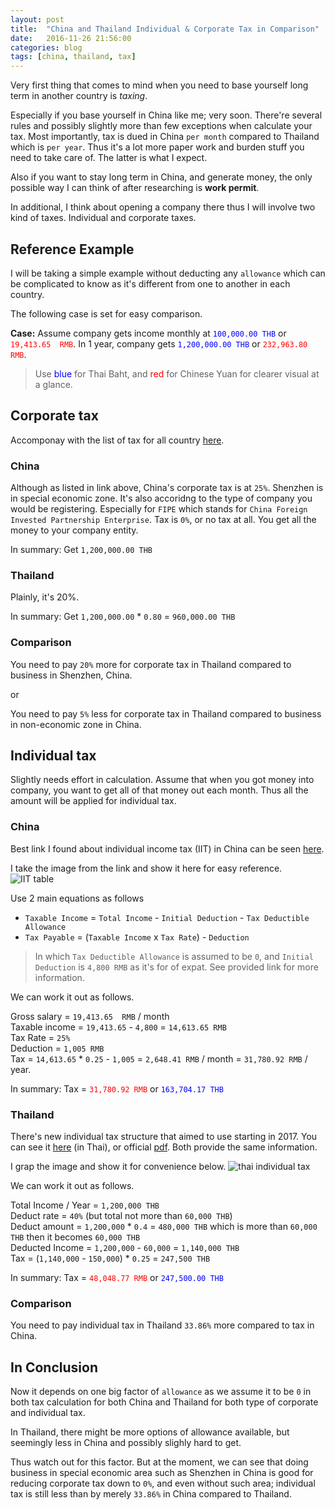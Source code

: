 ```yaml
---
layout: post
title:  "China and Thailand Individual & Corporate Tax in Comparison"
date:   2016-11-26 21:56:00
categories: blog
tags: [china, thailand, tax]
---
```


Very first thing that comes to mind when you need to base yourself long term in another country is *taxing*.

Especially if you base yourself in China like me; very soon. There're several rules and possibly slightly more than few exceptions when calculate your tax. Most importantly, tax is dued in China `per month` compared to Thailand which is `per year`. Thus it's a lot more paper work and burden stuff you need to take care of. The latter is what I expect.

Also if you want to stay long term in China, and generate money, the only possible way I can think of after researching is **work permit**.

In additional, I think about opening a company there thus I will involve two kind of taxes. Individual and corporate taxes.

## Reference Example

I will be taking a simple example without deducting any `allowance` which can be complicated to know as it's different from one to another in each country.

The following case is set for easy comparison.

**Case:** Assume company gets income monthly at <span style="color: blue;">`100,000.00 THB`</span> or <span style="color: red;">`19,413.65  RMB`</span>. In 1 year, company gets <span style="color: blue;">`1,200,000.00 THB`</span> or <span style="color: red;">`232,963.80 RMB`</span>.

> Use <span style="color: blue;">blue</span> for Thai Baht, and <span style="color: red;">red</span> for Chinese Yuan for clearer visual at a glance.


## Corporate tax

Accomponay with the list of tax for all country [here](https://en.wikipedia.org/wiki/List_of_countries_by_tax_rates).

### China

Although as listed in link above, China's corporate tax is at `25%`. Shenzhen is in special economic zone. It's also accoridng to the type of company you would be registering. Especially for `FIPE` which stands for `China Foreign Invested Partnership Enterprise`. Tax is `0%`, or no tax at all. You get all the money to your company entity.

In summary: Get `1,200,000.00 THB`

### Thailand

Plainly, it's 20%.

In summary: Get `1,200,000.00` * `0.80` = `960,000.00 THB`

### Comparison

You need to pay `20%` more for corporate tax in Thailand compared to business in Shenzhen, China.

or

You need to pay `5%` less for corporate tax in Thailand compared to business in non-economic zone in China.

## Individual tax

Slightly needs effort in calculation. Assume that when you got money into company, you want to get all of that money out each month. Thus all the amount will be applied for individual tax.

### China

Best link I found about individual income tax (IIT) in China can be seen [here](http://www.shanghaihalfpat.com/income-tax-for-foreigners-in-china/).

I take the image from the link and show it here for easy reference.
![IIT table](http://www.shanghaihalfpat.com/wp-content/uploads/2012/06/Screen-shot-2012-06-19-at-PM-03.29.34.png)

Use 2 main equations as follows

* `Taxable Income` = `Total Income` - `Initial Deduction` - `Tax Deductible Allowance`
* `Tax Payable` = (`Taxable Income` x `Tax Rate`) - `Deduction`

> In which `Tax Deductible Allowance` is assumed to be `0`, and `Initial Deduction` is `4,800 RMB` as it's for of expat. See provided link for more information.

We can work it out as follows.

Gross salary = `19,413.65  RMB` / month  
Taxable income = `19,413.65` - `4,800` = `14,613.65 RMB`  
Tax Rate = `25%`  
Deduction = `1,005 RMB`  
Tax = `14,613.65` * `0.25` - `1,005` = `2,648.41 RMB` / month = `31,780.92 RMB` / year.

In summary: Tax = <span style="color: red;">`31,780.92 RMB`</span> or <span style="color: blue;">`163,704.17 THB`</span>

### Thailand

There's new individual tax structure that aimed to use starting in 2017. You can see it [here](http://money.kapook.com/view146451.html) (in Thai), or official [pdf](http://www.rd.go.th/publish/fileadmin/user_upload/news/news15_2559.pdf). Both provide the same information.

I grap the image and show it for convenience below.
![thai individual tax](http://img.kapook.com/u/2016/supparat/Infographic_2016/info-Vat2560-600.jpg)

We can work it out as follows.

Total Income / Year = `1,200,000 THB`  
Deduct rate = `40%` (but total not more than `60,000 THB`)  
Deduct amount = `1,200,000` * `0.4` = `480,000 THB` which is more than `60,000 THB` then it becomes `60,000 THB`  
Deducted Income = `1,200,000` - `60,000` = `1,140,000 THB`  
Tax = (`1,140,000` - `150,000`) * `0.25` = `247,500 THB`

In summary: Tax = <span style="color: red;">`48,048.77 RMB`</span> or <span style="color: blue;">`247,500.00 THB`</span>

### Comparison

You need to pay individual tax in Thailand `33.86%` more compared to tax in China. 

## In Conclusion

Now it depends on one big factor of `allowance` as we assume it to be `0` in both tax calculation for both China and Thailand for both type of corporate and individual tax.

In Thailand, there might be more options of allowance available, but seemingly less in China and possibly slighly hard to get.

Thus watch out for this factor. But at the moment, we can see that doing business in special economic area such as Shenzhen in China is good for reducing corporate tax down to `0%`, and even without such area; individual tax is still less than by merely `33.86%` in China compared to Thailand.